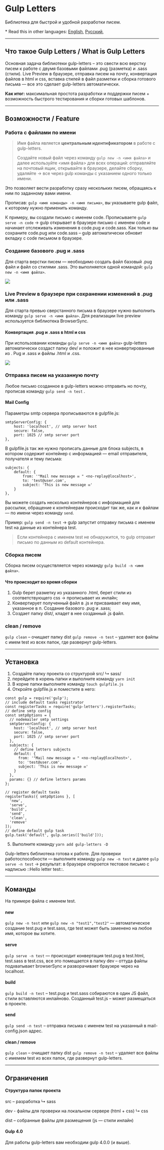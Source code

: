 # Gulp Letters
Библиотека для быстрой и удобной разработки писем.

\* Read this in other languages: [English](README.md), [Русский](README.ru.md),

- - - -

## Что такое Gulp Letters / What is Gulp Letters
Основная задача библиотеки gulp-letters – это свести всю верстку писем к работе с двумя базовыми файлами .pug (разметка) и .sass (стили).
Live Preview в браузере, отправка писем на почту, конвертация файлов в html и css, вставка стилей в файл разметки и сборка готового письма  — все это сделает gulp-letters автоматически.

**Как итог:** максимальная простота разработки и поддержки писем + возможность быстрого тестирования и сборки готовых шаблонов.

- - - -

## Возможности / Feature

### Работа с файлами по имени

> Имя файла является **центральным идентификатором** в работе с gulp-letters.  
>   
> Cоздайте новый файл через команду `gulp new -n <имя файла>`  и далее используйте <имя файла> для всех операций:  отправляйте на почтовый ящик, открывайте в браузере, делайте сборку, удаляйте → все через gulp команды с указанием одного только имени.  

Это позволяет вести разработку сразу нескольких писем, обращаясь к ним по заданному вами имени.

Прописав: `gulp <имя команды> -n <имя письма>`,  вы указываете gulp файл, к которому нужно применить команду.

К примеру, вы создали письмо с именем code. Прописываете `gulp serve -n code` → gulp открывает в браузере письмо с именем code и начинает отслеживать изменения в code.pug и code.sass. Как только вы сохраните code.pug или code.sass – gulp автоматически обновит вкладку с code письмом в браузере.

### Создание базового .pug и .sass
Для старта верстки писем — необходимо создать файл базовый .pug файл и файл со стилями .sass. Это выполняется одной командой: 
`gulp new -n <имя файла>`. 

![](https://2.downloader.disk.yandex.ru/disk/516dc8f045902feb3bd57b4a97779b330ea5fda60cc63186c64d6bf524867761/5a7ae5f7/2ARVim4y-a6CucIAG6v67E24rqPXQEgq-0-_6oay5jmoLOcdHumhQz4vE3OlXKPBHwORYQLdLry7mxS0mbgQ6w%3D%3D?uid=0&filename=2018-02-07%2015.32.43.gif&disposition=inline&hash=&limit=0&content_type=image%2Fgif&fsize=39166&hid=016151aa5e4837f1780f689180acc5ed&media_type=image&tknv=v2&etag=97907788cdb5c1e4ae5bcc02076cee7e)

### Live Preview в браузере при сохранении изменений в .pug или .sass
Для старта превью сверстанного письма в браузере нужно выполнить команду `gulp serve -n <имя файла>`. Для реализации live preview используется библиотека BrowserSync.

#### Конвертация .pug и .sass в html и css
При использовании команды  `gulp serve -n <имя файла>`  gulp-letters автоматически создаст папку dev/ и положит в нее конвертированные из . Pug и .sass и файлы .html и .css.

![](https://1.downloader.disk.yandex.ru/disk/7c66857c18422903245e3731d481f6455960f9488f1ec4e5e9c8d1b409ec2937/5a7ae659/2ARVim4y-a6CucIAG6v67F3DMmsByVSJ-JqHwD-57CsMXdIkIv4w4YCOropc4xt7eU8hs7E7FxWX6zZvOhVTlw%3D%3D?uid=0&filename=2018-02-07%2015.53.21.gif&disposition=inline&hash=&limit=0&content_type=image%2Fgif&fsize=154337&hid=1e5801ca789854d808dd450ff1d08c90&media_type=image&tknv=v2&etag=857ab1293211688b2e823a16496db662)

### Отправка писем на указанную почту
Любое письмо созданное в gulp-letters можно отправить но почту, прописав команду `gulp send -n test` .

#### Mail Config
Параметры smtp сервера прописываются в gulpfile.js:
```
smtpServerConfig: {
	host: 'localhost', // smtp server host
	secure: false,
	port: 1025 // smtp server port
},
```

В gulpfile.js так же нужно прописать данные для блока subjects, в котором содержит контейнер с информацией — email отправителя, получателя и тему письма:
```
subjects: {
	default: {
  		from: '"Mail new message ✉️ " <no-replay@localhost>',
		to: 'test@user.com',
		subject: 'This is new message ✉️'
	}
},
```

Вы можете создать несколько контейнеров с информацией для рассылки, обращение к контейнерам происходит так же, как и к файлам — по имени через команду `send`.

Пример: `gulp send -n test` → gulp запустит отправку письма с именем test на данные из контейнера test. 

> Если контейнера с именем test не обнаружится, то gulp отправит письмо по данным из default контейнера.  
 

### Сборка писем
Сборка писем осуществляется через команду `gulp build -n <имя файла>`.

#### Что происходит во время сборки
1. Gulp берет разметку из указанного .html, берет стили из соответствующего css → прописывает их инлайн;
2. Конвертирует полученный файл в .js и присваивает ему имя, указанное в п. Создание базового .pug и .sass;
3. Создает папку dist/, кладет в нее созданный .js файл.

### clean / remove
`gulp clean` – очищает папку dist
`gulp remove -n test` – удаляет все файлы с имем test из всех папок, где развернут gulp-letters.

- - - -

## Установка
1. Создайте папку проекта со структурой
src/
↳ sass/
2. перейдите в корень папки и выполните команду  `yarn init`
3. В корне папки выполните команду `touch gulpfile.js` 
4. Откройте gulpfile.js и поместите в него:
```
const gulp = require('gulp');
// include default tasks registrator
const registerTasks = require('gulp-letters').registerTasks;
// define smtp config
const smtpOptions = {
  // nodemailer smtp settings
  smtpServerConfig: {
    host: 'localhost', // smtp server host
    secure: false,
    port: 1025 // smtp server port
  },
  subjects: {
    // define letters subjects
    default: {
      from: '"Mail new message ✉️ " <no-replay@localhost>',
      to: 'test@user.com',
      subject: 'This is new message ✉️'
    }
  },
  params: {} // define letters params
};

// register default tasks
registerTasks({ smtpOptions }, [
  'new',
  'serve',
  'build',
  'send',
  'clean',
  'remove'
]);
// define default gulp task
gulp.task('default', gulp.series(['build']));
```
5. Выполните команду `yarn add gulp-letters -D`

Gulp-letters библиотека готова к работе.  Для проверки работоспособности — выполните команду `gulp new -n test` и далее `gulp serve -n test` → результат: в браузере откроется тестовое письмо с надписью ::Hello letter test::.

- - - -

## Команды
На примере файла с именем test.

#### new
`gulp new -n test` или `gulp new -n "test1","test2"` — автоматическое создание test.pug и test.sass, где test может быть заменено на любое имя, которое вы хотите.

#### serve
`gulp serve -n test`  — происходит конвертация test.pug в test.html,  test.sass в test.css, все это помещается в папку dev – оттуда файлы подхватывает browserSync и разворачивает браузере через на localhost.

#### build
`gulp build -n test`  – test.pug и test.sass собираются в один JS файл, стили вставляются инлайново. Созданный test.js – может размещаться в проекте.

#### send
`gulp send -n test` – отправка письма с именем test на указанный в mail-config.json адрес.

#### clean / remove
`gulp clean` – очищает папку dist
`gulp remove -n test` – удаляет все файлы с имемем test из всех папок, где развернут gulp-letters.

- - - -

## Ограничения

#### Структура папок проекта

src – разработка
↳ sass

dev - файлы для проверки на локальном сервере (html + css)
↳ css

dist – собранные файлы для размещения (js — стили инлайн)

#### Gulp 4.0
Для работы gulp-letters вам необходим gulp 4.0.0 (и выше).

